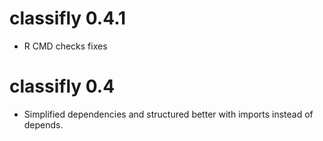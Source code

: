 # classifly 0.4.1

* R CMD checks fixes

# classifly 0.4

* Simplified dependencies and structured better with imports instead
  of depends.
